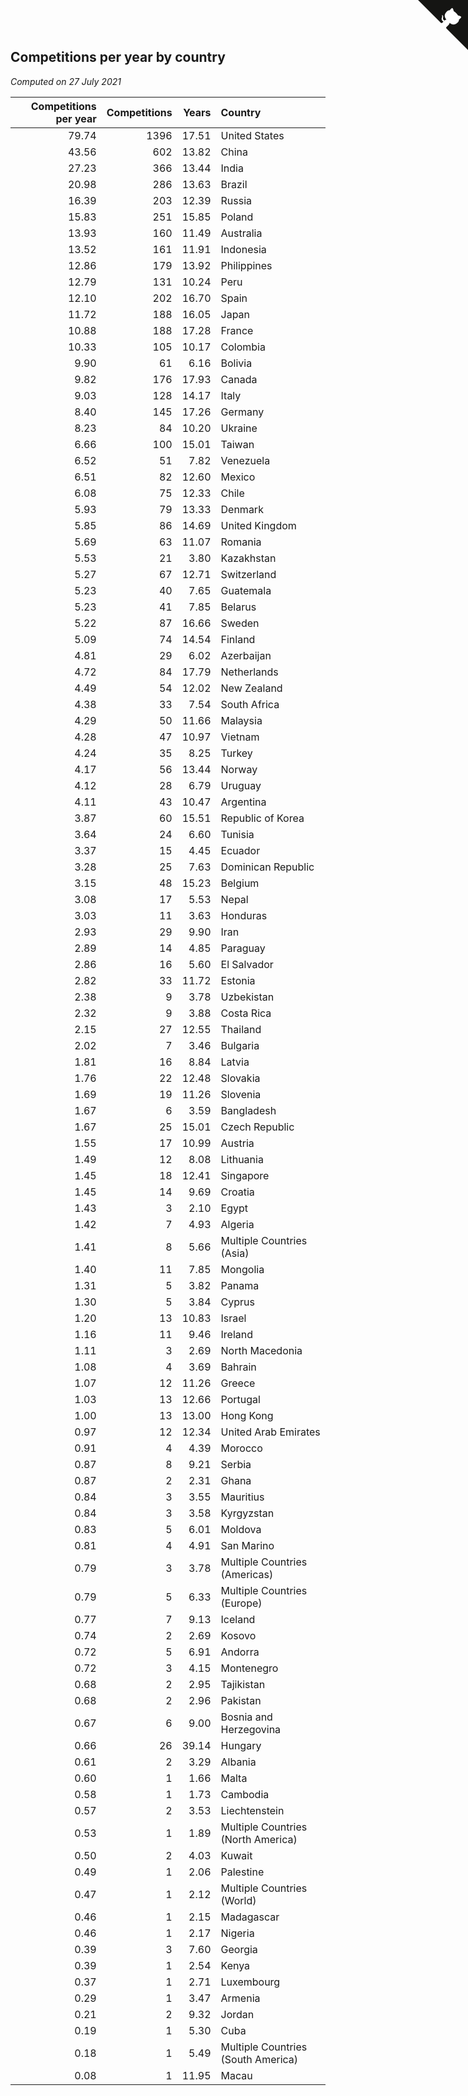 ## Competitions per year by country

*Computed on 27 July 2021*

| Competitions per year | Competitions | Years | Country |
| ---: | ---: | ---: | :--- |
| 79.74 | 1396 | 17.51 | United States |
| 43.56 | 602 | 13.82 | China |
| 27.23 | 366 | 13.44 | India |
| 20.98 | 286 | 13.63 | Brazil |
| 16.39 | 203 | 12.39 | Russia |
| 15.83 | 251 | 15.85 | Poland |
| 13.93 | 160 | 11.49 | Australia |
| 13.52 | 161 | 11.91 | Indonesia |
| 12.86 | 179 | 13.92 | Philippines |
| 12.79 | 131 | 10.24 | Peru |
| 12.10 | 202 | 16.70 | Spain |
| 11.72 | 188 | 16.05 | Japan |
| 10.88 | 188 | 17.28 | France |
| 10.33 | 105 | 10.17 | Colombia |
| 9.90 | 61 | 6.16 | Bolivia |
| 9.82 | 176 | 17.93 | Canada |
| 9.03 | 128 | 14.17 | Italy |
| 8.40 | 145 | 17.26 | Germany |
| 8.23 | 84 | 10.20 | Ukraine |
| 6.66 | 100 | 15.01 | Taiwan |
| 6.52 | 51 | 7.82 | Venezuela |
| 6.51 | 82 | 12.60 | Mexico |
| 6.08 | 75 | 12.33 | Chile |
| 5.93 | 79 | 13.33 | Denmark |
| 5.85 | 86 | 14.69 | United Kingdom |
| 5.69 | 63 | 11.07 | Romania |
| 5.53 | 21 | 3.80 | Kazakhstan |
| 5.27 | 67 | 12.71 | Switzerland |
| 5.23 | 40 | 7.65 | Guatemala |
| 5.23 | 41 | 7.85 | Belarus |
| 5.22 | 87 | 16.66 | Sweden |
| 5.09 | 74 | 14.54 | Finland |
| 4.81 | 29 | 6.02 | Azerbaijan |
| 4.72 | 84 | 17.79 | Netherlands |
| 4.49 | 54 | 12.02 | New Zealand |
| 4.38 | 33 | 7.54 | South Africa |
| 4.29 | 50 | 11.66 | Malaysia |
| 4.28 | 47 | 10.97 | Vietnam |
| 4.24 | 35 | 8.25 | Turkey |
| 4.17 | 56 | 13.44 | Norway |
| 4.12 | 28 | 6.79 | Uruguay |
| 4.11 | 43 | 10.47 | Argentina |
| 3.87 | 60 | 15.51 | Republic of Korea |
| 3.64 | 24 | 6.60 | Tunisia |
| 3.37 | 15 | 4.45 | Ecuador |
| 3.28 | 25 | 7.63 | Dominican Republic |
| 3.15 | 48 | 15.23 | Belgium |
| 3.08 | 17 | 5.53 | Nepal |
| 3.03 | 11 | 3.63 | Honduras |
| 2.93 | 29 | 9.90 | Iran |
| 2.89 | 14 | 4.85 | Paraguay |
| 2.86 | 16 | 5.60 | El Salvador |
| 2.82 | 33 | 11.72 | Estonia |
| 2.38 | 9 | 3.78 | Uzbekistan |
| 2.32 | 9 | 3.88 | Costa Rica |
| 2.15 | 27 | 12.55 | Thailand |
| 2.02 | 7 | 3.46 | Bulgaria |
| 1.81 | 16 | 8.84 | Latvia |
| 1.76 | 22 | 12.48 | Slovakia |
| 1.69 | 19 | 11.26 | Slovenia |
| 1.67 | 6 | 3.59 | Bangladesh |
| 1.67 | 25 | 15.01 | Czech Republic |
| 1.55 | 17 | 10.99 | Austria |
| 1.49 | 12 | 8.08 | Lithuania |
| 1.45 | 18 | 12.41 | Singapore |
| 1.45 | 14 | 9.69 | Croatia |
| 1.43 | 3 | 2.10 | Egypt |
| 1.42 | 7 | 4.93 | Algeria |
| 1.41 | 8 | 5.66 | Multiple Countries (Asia) |
| 1.40 | 11 | 7.85 | Mongolia |
| 1.31 | 5 | 3.82 | Panama |
| 1.30 | 5 | 3.84 | Cyprus |
| 1.20 | 13 | 10.83 | Israel |
| 1.16 | 11 | 9.46 | Ireland |
| 1.11 | 3 | 2.69 | North Macedonia |
| 1.08 | 4 | 3.69 | Bahrain |
| 1.07 | 12 | 11.26 | Greece |
| 1.03 | 13 | 12.66 | Portugal |
| 1.00 | 13 | 13.00 | Hong Kong |
| 0.97 | 12 | 12.34 | United Arab Emirates |
| 0.91 | 4 | 4.39 | Morocco |
| 0.87 | 8 | 9.21 | Serbia |
| 0.87 | 2 | 2.31 | Ghana |
| 0.84 | 3 | 3.55 | Mauritius |
| 0.84 | 3 | 3.58 | Kyrgyzstan |
| 0.83 | 5 | 6.01 | Moldova |
| 0.81 | 4 | 4.91 | San Marino |
| 0.79 | 3 | 3.78 | Multiple Countries (Americas) |
| 0.79 | 5 | 6.33 | Multiple Countries (Europe) |
| 0.77 | 7 | 9.13 | Iceland |
| 0.74 | 2 | 2.69 | Kosovo |
| 0.72 | 5 | 6.91 | Andorra |
| 0.72 | 3 | 4.15 | Montenegro |
| 0.68 | 2 | 2.95 | Tajikistan |
| 0.68 | 2 | 2.96 | Pakistan |
| 0.67 | 6 | 9.00 | Bosnia and Herzegovina |
| 0.66 | 26 | 39.14 | Hungary |
| 0.61 | 2 | 3.29 | Albania |
| 0.60 | 1 | 1.66 | Malta |
| 0.58 | 1 | 1.73 | Cambodia |
| 0.57 | 2 | 3.53 | Liechtenstein |
| 0.53 | 1 | 1.89 | Multiple Countries (North America) |
| 0.50 | 2 | 4.03 | Kuwait |
| 0.49 | 1 | 2.06 | Palestine |
| 0.47 | 1 | 2.12 | Multiple Countries (World) |
| 0.46 | 1 | 2.15 | Madagascar |
| 0.46 | 1 | 2.17 | Nigeria |
| 0.39 | 3 | 7.60 | Georgia |
| 0.39 | 1 | 2.54 | Kenya |
| 0.37 | 1 | 2.71 | Luxembourg |
| 0.29 | 1 | 3.47 | Armenia |
| 0.21 | 2 | 9.32 | Jordan |
| 0.19 | 1 | 5.30 | Cuba |
| 0.18 | 1 | 5.49 | Multiple Countries (South America) |
| 0.08 | 1 | 11.95 | Macau |


<a href="https://github.com/jonatanklosko/wca_statistics" class="github-corner" aria-label="View source on Github"><svg width="80" height="80" viewBox="0 0 250 250" style="fill:#151513; color:#fff; position: absolute; top: 0; border: 0; right: 0;" aria-hidden="true"><path d="M0,0 L115,115 L130,115 L142,142 L250,250 L250,0 Z"></path><path d="M128.3,109.0 C113.8,99.7 119.0,89.6 119.0,89.6 C122.0,82.7 120.5,78.6 120.5,78.6 C119.2,72.0 123.4,76.3 123.4,76.3 C127.3,80.9 125.5,87.3 125.5,87.3 C122.9,97.6 130.6,101.9 134.4,103.2" fill="currentColor" style="transform-origin: 130px 106px;" class="octo-arm"></path><path d="M115.0,115.0 C114.9,115.1 118.7,116.5 119.8,115.4 L133.7,101.6 C136.9,99.2 139.9,98.4 142.2,98.6 C133.8,88.0 127.5,74.4 143.8,58.0 C148.5,53.4 154.0,51.2 159.7,51.0 C160.3,49.4 163.2,43.6 171.4,40.1 C171.4,40.1 176.1,42.5 178.8,56.2 C183.1,58.6 187.2,61.8 190.9,65.4 C194.5,69.0 197.7,73.2 200.1,77.6 C213.8,80.2 216.3,84.9 216.3,84.9 C212.7,93.1 206.9,96.0 205.4,96.6 C205.1,102.4 203.0,107.8 198.3,112.5 C181.9,128.9 168.3,122.5 157.7,114.1 C157.9,116.9 156.7,120.9 152.7,124.9 L141.0,136.5 C139.8,137.7 141.6,141.9 141.8,141.8 Z" fill="currentColor" class="octo-body"></path></svg></a><style>.github-corner:hover .octo-arm{animation:octocat-wave 560ms ease-in-out}@keyframes octocat-wave{0%,100%{transform:rotate(0)}20%,60%{transform:rotate(-25deg)}40%,80%{transform:rotate(10deg)}}@media (max-width:500px){.github-corner:hover .octo-arm{animation:none}.github-corner .octo-arm{animation:octocat-wave 560ms ease-in-out}}</style>
